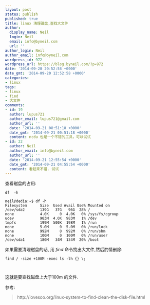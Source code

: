 ```yaml
---
layout: post
status: publish
published: true
title: linux 清理磁盘,查找大文件
author:
  display_name: Neil
  login: Neil
  email: info@byneil.com
  url: ''
author_login: Neil
author_email: info@byneil.com
wordpress_id: 972
wordpress_url: https://blog.byneil.com/?p=972
date: '2014-09-20 20:52:58 +0000'
date_gmt: '2014-09-20 12:52:58 +0000'
categories:
- linux
tags:
- linux
- find
- 大文件
comments:
- id: 19
  author: lupus721
  author_email: lupus721@gmail.com
  author_url: ''
  date: '2014-09-21 08:51:18 +0000'
  date_gmt: '2014-09-21 00:51:18 +0000'
  content: ncdu 也是一个不错的工具，可以试试
- id: 22
  author: Neil
  author_email: info@byneil.com
  author_url: ''
  date: '2014-09-21 12:55:54 +0000'
  date_gmt: '2014-09-21 04:55:54 +0000'
  content: 看起来不错. 试试
---
```

<p>查看磁盘的占用:</p>
<pre><code>df  -h
</code></pre>
<pre><code>neil@dedia:~$ df -h
Filesystem      Size  Used Avail Use% Mounted on
/dev/sda2       139G   37G   96G  28% /
none            4.0K     0  4.0K   0% /sys/fs/cgroup
udev            983M  4.0K  983M   1% /dev
tmpfs           199M  500K  198M   1% /run
none            5.0M     0  5.0M   0% /run/lock
none            992M     0  992M   0% /run/shm
none            100M     0  100M   0% /run/user
/dev/sda1       180M   34M  134M  20% /boot
</code></pre>
<p>如果需要清理磁盘的话, 用 <em>find</em> 命令找出大文件,然后酌情删除:</p>
<pre><code>find / -size +100M -exec ls -lh {} \;

</code></pre>
<p>这就是要查找磁盘上大于100m 的文件.</p>
<p>参考:</p>
<blockquote>
<p>http://lovesoo.org/linux-system-to-find-clean-the-disk-file.html</p>
</blockquote>

